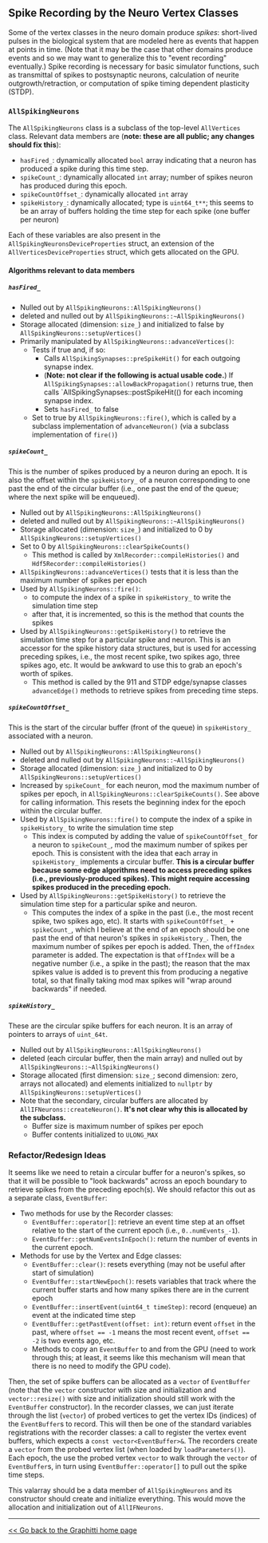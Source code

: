 ## Spike Recording by the Neuro Vertex Classes

Some of the vertex classes in the neuro domain produce *spikes*: short-lived pulses in the biological system that are modeled here as events that happen at points in time. (Note that it may be the case that other domains produce events and so we may want to generalize this to "event recording" eventually.) Spike recording is necessary for basic simulator functions, such as transmittal of spikes to postsynaptic neurons, calculation of neurite outgrowth/retraction, or computation of spike timing dependent plasticity (STDP).

### `AllSpikingNeurons`
The `AllSpikingNeurons` class is a subclass of the top-level `AllVertices` class. Relevant data members are (**note: these are all public; any changes should fix this**):

- `hasFired_`: dynamically allocated `bool` array indicating that a neuron has produced a spike during this time step.
- `spikeCount_`: dynamically allocated `int` array; number of spikes neuron has produced during this epoch.
- `spikeCountOffset_`: dynamically allocated `int` array
- `spikeHistory_`: dynamically allocated; type is `uint64_t**`; this seems to be an array of buffers holding the time step for each spike (one buffer per neuron)

Each of these variables are also present in the `AllSpikingNeuronsDeviceProperties` struct, an extension of the `AllVerticesDeviceProperties` struct, which gets allocated on the GPU.

#### Algorithms relevant to data members

##### `hasFired_`
- Nulled out by `AllSpikingNeurons::AllSpikingNeurons()`
- deleted and nulled out by `AllSpikingNeurons::~AllSpikingNeurons()`
- Storage allocated (dimension: `size_`) and initialized to false by `AllSpikingNeurons::setupVertices()`
- Primarily manipulated by `AllSpikingNeurons::advanceVertices()`:
  * Tests if true and, if so:
    + Calls `AllSpikingSynapses::preSpikeHit()` for each outgoing synapse index.
    + (**Note: not clear if the following is actual usable code.**) If `AllSpikingSynapses::allowBackPropagation()` returns true, then calls `AllSpikingSynapses::postSpikeHit(() for each incoming synapse index.
    + Sets `hasFired_` to false
  * Set to true by `AllSpikingNeurons::fire()`, which is called by a subclass implementation of `advanceNeuron()` (via a subclass implementation of `fire()`)

##### `spikeCount_`
This is the number of spikes produced by a neuron during an epoch. It is also the offset within the `spikeHistory_` of a neuron corresponding to one past the end of the circular buffer (i.e., one past the end of the queue; where the next spike will be enqueued).
- Nulled out by `AllSpikingNeurons::AllSpikingNeurons()`
- deleted and nulled out by `AllSpikingNeurons::~AllSpikingNeurons()`
- Storage allocated (dimension: `size_`) and initialized to 0 by `AllSpikingNeurons::setupVertices()`
- Set to 0 by `AllSpikingNeurons::clearSpikeCounts()`
  * This method is called by `XmlRecorder::compileHistories()` and `Hdf5Recorder::compileHistories()`
- `AllSpikingNeurons::advanceVertices()` tests that it is less than the maximum number of spikes per epoch
- Used by `AllSpikingNeurons::fire()`:
  * to compute the index of a spike in `spikeHistory_` to write the simulation time step
  * after that, it is incremented, so this is the method that counts the spikes
- Used by `AllSpikingNeurons::getSpikeHistory()` to retrieve the simulation time step for a particular spike and neuron. This is an accessor for the spike history data structures, but is used for accessing preceding spikes, i.e., the most recent spike, two spikes ago, three spikes ago, etc. It would be awkward to use this to grab an epoch's worth of spikes.
  * This method is called by the 911 and STDP edge/synapse classes `advanceEdge()` methods to retrieve spikes from preceding time steps.

##### `spikeCountOffset_`
This is the start of the circular buffer (front of the queue) in `spikeHistory_` associated with a neuron.
- Nulled out by `AllSpikingNeurons::AllSpikingNeurons()`
- deleted and nulled out by `AllSpikingNeurons::~AllSpikingNeurons()`
- Storage allocated (dimension: `size_`) and initialized to 0 by `AllSpikingNeurons::setupVertices()`
- Increased by `spikeCount_` for each neuron, mod the maximum number of spikes per epoch, in `AllSpikingNeurons::clearSpikeCounts()`. See above for calling information. This resets the beginning index for the epoch within the circular buffer.
- Used by `AllSpikingNeurons::fire()` to compute the index of a spike in `spikeHistory_` to write the simulation time step
  * This index is computed by adding the value of `spikeCountOffset_` for a neuron to `spikeCount_`, mod the maximum number of spikes per epoch. This is consistent with the idea that each array in `spikeHistory_` implements a circular buffer. **This is a circular buffer because some edge algorithms need to access preceding spikes (i.e., previously-produced spikes). This might require accessing spikes produced in the preceding epoch.**
- Used by `AllSpikingNeurons::getSpikeHistory()` to retrieve the simulation time step for a particular spike and neuron.
  * This computes the index of a spike in the past (i.e., the most recent spike, two spikes ago, etc). It starts with `spikeCountOffset_ + spikeCount_`, which I believe at the end of an epoch should be one past the end of that neuron's spikes in `spikeHistory_`. Then, the maximum number of spikes per epoch is added. Then, the `offIndex` parameter is added. The expectation is that `offIndex` will be a negative number (i.e., a spike in the past); the reason that the max spikes value is added is to prevent this from producing a negative total, so that finally taking mod max spikes will "wrap around backwards" if needed.

##### `spikeHistory_`
These are the circular spike buffers for each neuron. It is an array of pointers to arrays of `uint_64t`.
- Nulled out by `AllSpikingNeurons::AllSpikingNeurons()`
- deleted (each circular buffer, then the main array) and nulled out by `AllSpikingNeurons::~AllSpikingNeurons()`
- Storage allocated (first dimension: `size_`; second dimension: zero, arrays not allocated) and elements initialized to `nullptr` by `AllSpikingNeurons::setupVertices()`
- Note that the secondary, circular buffers are allocated by `AllIFNeurons::createNeuron()`. **It's not clear why this is allocated by the subclass.**
  * Buffer size is maximum number of spikes per epoch
  * Buffer contents initialized to `ULONG_MAX`


### Refactor/Redesign Ideas

It seems like we need to retain a circular buffer for a neuron's spikes, so that it will be possible to "look backwards" across an epoch boundary to retrieve spikes from the preceding epoch(s). We should refactor this out as a separate class, `EventBuffer`:
- Two methods for use by the Recorder classes:
  * `EventBuffer::operator[]`: retrieve an event time step at an offset relative to the start of the current epoch (i.e., `0..numEvents_-1`).
  * `EventBuffer::getNumEventsInEpoch()`: return the number of events in the current epoch.
- Methods for use by the Vertex and Edge classes:
  * `EventBuffer::clear()`: resets everything (may not be useful after start of simulation)
  * `EventBuffer::startNewEpoch()`: resets variables that track where the current buffer starts and how many spikes there are in the current epoch
  * `EventBuffer::insertEvent(uint64_t timeStep)`: record (enqueue) an event at the indicated time step
  * `EventBuffer::getPastEvent(offset: int)`: return event `offset` in the past, where `offset == -1` means the most recent event, `offset == -2` is two events ago, etc.
  * Methods to copy an `EventBuffer` to and from the GPU (need to work through this; at least, it seems like this mechanism will mean that there is no need to modify the GPU code).

Then, the set of spike buffers can be allocated as a `vector` of `EventBuffer` (note that the `vector` constructor with size and initialization and `vector::resize()` with size and initialization should still work with the `EventBuffer` constructor). In the recorder classes, we can just iterate through the list (`vector`) of probed vertices to get the vertex IDs (indices) of the `EventBuffer`s to record. This will then be one of the standard variables registrations with the recorder classes: a call to register the vertex event buffers, which expects a `const vector<EventBuffer>&`. The recorders create a `vector` from the probed vertex list (when loaded by `loadParameters()`). Each epoch, the use the probed vertex `vector` to walk through the `vector` of `EventBuffer`s, in turn using `EventBuffer::operator[]` to pull out the spike time steps.

This valarray should be a data member of `AllSpikingNeurons` and its constructor should create and initialize everything. This would move the allocation and initialization out of `AllIFNeurons`.

---------
[<< Go back to the Graphitti home page](..)
